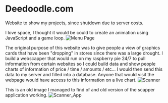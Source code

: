 # Deedoodle.com
Website to show my projects, since shutdown due to server costs.

I love space, I thought it would be could to create an animation using JavaScript and a game loop.
![Menu Page](https://i.imgur.com/57t0yXr.gif)

The original purpose of this website was to give people a view of graphics cards that have been "dropping" in stores since there was a large drought.
I build a webscapper that would run on my raspberry pie 24/7 to pull information from certain websites so I could build data and show people
charts of information of price / time / amounts / etc... I would then send this data to my server and filled into a database. Anyone that would
visit the webpage would have access to this information on a live chart.
![Scanner](https://i.imgur.com/dK6ym69.png)

This is an old image I managed to find of and old version of the scapper application working.
![Scanner_App](https://i.imgur.com/2pMJ225.png)
